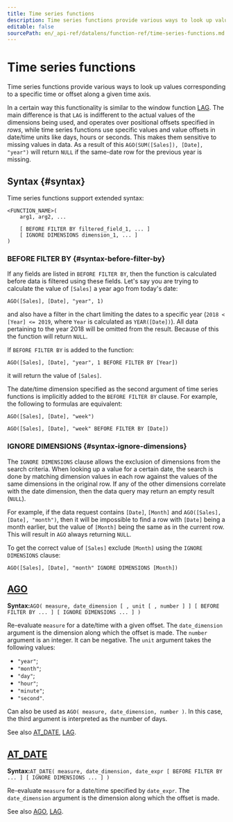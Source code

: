 ```yaml
---
title: Time series functions
description: Time series functions provide various ways to look up values corresponding to a specific time or offset along a given time axis.
editable: false
sourcePath: en/_api-ref/datalens/function-ref/time-series-functions.md
---
```


# Time series functions
Time series functions provide various ways to look up values corresponding to a specific time or offset along a given time axis.

In a certain way this functionality is similar to the window function [LAG](LAG.md).
The main difference is that `LAG` is indifferent to the actual values of the dimensions being used, and operates over positional offsets specified in _rows_, while time series functions use specific values and value offsets in date/time units like days, hours or seconds. This makes them sensitive to missing values in data. As a result of this `AGO(SUM([Sales]), [Date], "year")` will return `NULL` if the same-date row for the previous year is missing.
## Syntax {#syntax}

Time series functions support extended syntax:
```
<FUNCTION_NAME>(
    arg1, arg2, ...

    [ BEFORE FILTER BY filtered_field_1, ... ]
    [ IGNORE DIMENSIONS dimension_1, ... ]
)
```

### BEFORE FILTER BY {#syntax-before-filter-by}

If any fields are listed in `BEFORE FILTER BY`, then the function is calculated before data is filtered using these fields.
Let's say you are trying to calculate the value of `[Sales]` a year ago from today's date:
```
AGO([Sales], [Date], "year", 1)
```
and also have a filter in the chart limiting the dates to a specific year (`2018 < [Year] <= 2019`, where `Year` is calculated as `YEAR([Date])`). All data pertaining to the year 2018 will be omitted from the result. Because of this the function will return `NULL`.

If `BEFORE FILTER BY` is added to the function:
```
AGO([Sales], [Date], "year", 1 BEFORE FILTER BY [Year])
```
it will return the value of `[Sales]`.

The date/time dimension specified as the second argument of time series functions is implicitly added to the `BEFORE FILTER BY` clause. For example, the following to formulas are equivalent:
```
AGO([Sales], [Date], "week")
```
```
AGO([Sales], [Date], "week" BEFORE FILTER BY [Date])
```

### IGNORE DIMENSIONS {#syntax-ignore-dimensions}

The `IGNORE DIMENSIONS` clause allows the exclusion of dimensions from the search criteria. When looking up a value for a certain date, the search is done by matching dimension values in each row against the values of the same dimensions in the original row. If any of the other dimensions correlate with the date dimension, then the data query may return an empty result (`NULL`).

For example, if the data request contains `[Date]`, `[Month]` and `AGO([Sales], [Date], "month")`, then it will be impossible to find a row with `[Date]` being a month earlier, but the value of `[Month]` being the same as in the current row. This will result in `AGO` always returning `NULL`.

To get the correct value of `[Sales]` exclude `[Month]` using the `IGNORE DIMENSIONS` clause:
```
AGO([Sales], [Date], "month" IGNORE DIMENSIONS [Month])
```



## [AGO](AGO.md)

**Syntax:**`AGO( measure, date_dimension [ , unit [ , number ] ] [ BEFORE FILTER BY ... ] [ IGNORE DIMENSIONS ... ] )`

Re-evaluate `measure` for a date/time with a given offset.
The `date_dimension` argument is the dimension along which the offset is made.
The `number` argument is an integer. It can be negative.
The `unit` argument takes the following values:
- `"year"`;
- `"month"`;
- `"day"`;
- `"hour"`;
- `"minute"`;
- `"second"`.

Can also be used as `AGO( measure, date_dimension, number )`. In this case, the third argument is interpreted as the number of days.

See also [AT_DATE](AT_DATE.md), [LAG](LAG.md).



## [AT_DATE](AT_DATE.md)

**Syntax:**`AT_DATE( measure, date_dimension, date_expr [ BEFORE FILTER BY ... ] [ IGNORE DIMENSIONS ... ] )`

Re-evaluate `measure` for a date/time specified by `date_expr`.
The `date_dimension` argument is the dimension along which the offset is made.

See also [AGO](AGO.md), [LAG](LAG.md).



